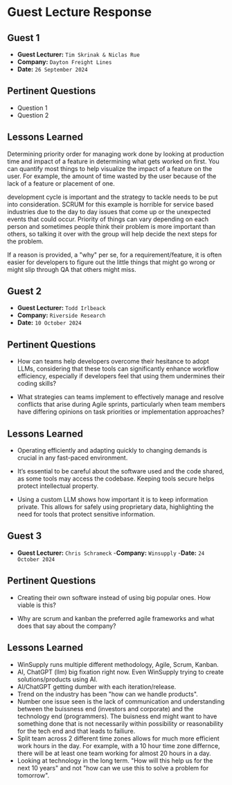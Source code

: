 # Guest Lecture Response

## Guest 1

- **Guest Lecturer:** `Tim Skrinak & Niclas Rue`
- **Company:** `Dayton Freight Lines`
- **Date:** `26 September 2024`

## Pertinent Questions

- Question 1
- Question 2

## Lessons Learned

Determining priority order for managing work done by looking at production time and impact of a feature in determining what gets worked on first. You can quantify most things to help visualize the impact of a feature on the user. For example, the amount of time wasted by the user because of the lack of a feature or placement of one.

development cycle is important and the strategy to tackle needs to be put into consideration. SCRUM for this example is horrible for service based industries due to the day to day issues that come up or the unexpected events that could occur.
Priority of things can vary depending on each person and sometimes people think their problem is more important than others, so talking it over with the group will help decide the next steps for the problem.

If a reason is provided, a "why" per se, for a requirement/feature, it is often easier for developers to figure out the little things that might go wrong or might slip through QA that others might miss.

## Guest 2

- **Guest Lecturer:** `Todd Irlbeack `
- **Company:** `Riverside Research`
- **Date:** `10 October 2024`

## Pertinent Questions

- How can teams help developers overcome their hesitance to adopt LLMs, considering that these tools can significantly enhance workflow efficiency, especially if developers feel that using them undermines their coding skills?

- What strategies can teams implement to effectively manage and resolve conflicts that arise during Agile sprints, particularly when team members have differing opinions on task priorities or implementation approaches?

## Lessons Learned

- Operating efficiently and adapting quickly to changing demands is crucial in any fast-paced environment.

- It’s essential to be careful about the software used and the code shared, as some tools may access the codebase. Keeping tools secure helps protect intellectual property.

- Using a custom LLM shows how important it is to keep information private. This allows for safely using proprietary data, highlighting the need for tools that protect sensitive information.

## Guest 3

- **Guest Lecturer:** `Chris Schrameck`
-**Company:** `Winsupply`
-**Date:** `24 October 2024`

## Pertinent Questions
- Creating their own software instead of using big popular ones. How viable is this?
  
- Why are scrum and kanban the preferred agile frameworks and what does that say about the company?

## Lessons Learned
- WinSupply runs multiple different methodology, Agile, Scrum, Kanban.
- AI, ChatGPT (llm) big fixation right now. Even WinSupply trying to create solutions/products using AI.
- AI/ChatGPT getting dumber with each iteration/release.
- Trend on the industry has been "how can we handle products".
- Number one issue seen is the lack of communication and understanding between the buissness end (investors and corporate) and the technology end (programmers). The buisness end might want to have something done that is not necessarily within possibility or reasonability for the tech end and that leads to failiure.
- Split team across 2 different time zones allows for much more efficient work hours in the day. For example, with a 10 hour time zone differnce, there will be at least one team working for almost 20 hours in a day.
- Looking at technology in the long term. "How will this help us for the next 10 years" and not "how can we use this to solve a problem for tomorrow".
